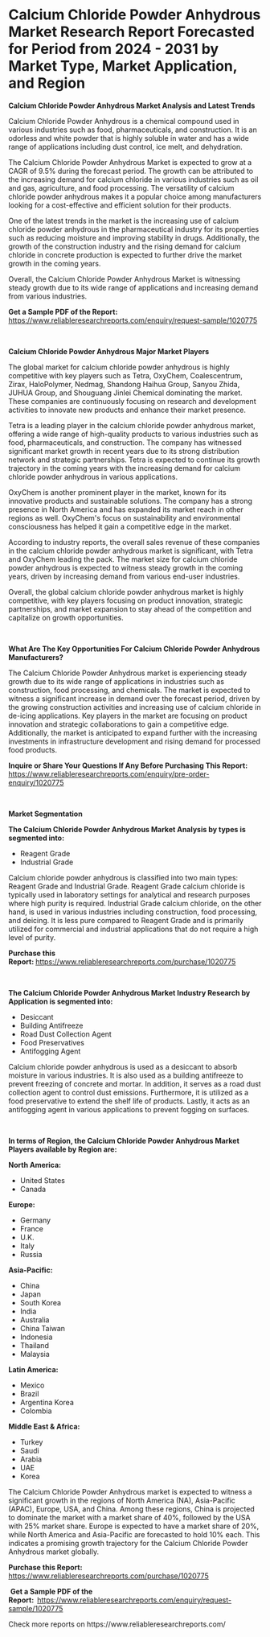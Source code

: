 <p><h1>Calcium Chloride Powder Anhydrous Market Research Report Forecasted for Period from 2024 -  2031 by Market Type, Market Application, and Region</h1></p><p><strong>Calcium Chloride Powder Anhydrous Market Analysis and Latest Trends</strong></p>
<p><p>Calcium Chloride Powder Anhydrous is a chemical compound used in various industries such as food, pharmaceuticals, and construction. It is an odorless and white powder that is highly soluble in water and has a wide range of applications including dust control, ice melt, and dehydration.</p><p>The Calcium Chloride Powder Anhydrous Market is expected to grow at a CAGR of 9.5% during the forecast period. The growth can be attributed to the increasing demand for calcium chloride in various industries such as oil and gas, agriculture, and food processing. The versatility of calcium chloride powder anhydrous makes it a popular choice among manufacturers looking for a cost-effective and efficient solution for their products.</p><p>One of the latest trends in the market is the increasing use of calcium chloride powder anhydrous in the pharmaceutical industry for its properties such as reducing moisture and improving stability in drugs. Additionally, the growth of the construction industry and the rising demand for calcium chloride in concrete production is expected to further drive the market growth in the coming years.</p><p>Overall, the Calcium Chloride Powder Anhydrous Market is witnessing steady growth due to its wide range of applications and increasing demand from various industries.</p></p>
<p><strong>Get a Sample PDF of the Report:&nbsp;</strong> <a href="https://www.reliableresearchreports.com/enquiry/request-sample/1020775">https://www.reliableresearchreports.com/enquiry/request-sample/1020775</a></p>
<p>&nbsp;</p>
<p><strong>Calcium Chloride Powder Anhydrous Major Market Players</strong></p>
<p><p>The global market for calcium chloride powder anhydrous is highly competitive with key players such as Tetra, OxyChem, Coalescentrum, Zirax, HaloPolymer, Nedmag, Shandong Haihua Group, Sanyou Zhida, JUHUA Group, and Shouguang Jinlei Chemical dominating the market. These companies are continuously focusing on research and development activities to innovate new products and enhance their market presence.</p><p>Tetra is a leading player in the calcium chloride powder anhydrous market, offering a wide range of high-quality products to various industries such as food, pharmaceuticals, and construction. The company has witnessed significant market growth in recent years due to its strong distribution network and strategic partnerships. Tetra is expected to continue its growth trajectory in the coming years with the increasing demand for calcium chloride powder anhydrous in various applications.</p><p>OxyChem is another prominent player in the market, known for its innovative products and sustainable solutions. The company has a strong presence in North America and has expanded its market reach in other regions as well. OxyChem's focus on sustainability and environmental consciousness has helped it gain a competitive edge in the market.</p><p>According to industry reports, the overall sales revenue of these companies in the calcium chloride powder anhydrous market is significant, with Tetra and OxyChem leading the pack. The market size for calcium chloride powder anhydrous is expected to witness steady growth in the coming years, driven by increasing demand from various end-user industries.</p><p>Overall, the global calcium chloride powder anhydrous market is highly competitive, with key players focusing on product innovation, strategic partnerships, and market expansion to stay ahead of the competition and capitalize on growth opportunities.</p></p>
<p>&nbsp;</p>
<p><strong>What Are The Key Opportunities For Calcium Chloride Powder Anhydrous Manufacturers?</strong></p>
<p><p>The Calcium Chloride Powder Anhydrous market is experiencing steady growth due to its wide range of applications in industries such as construction, food processing, and chemicals. The market is expected to witness a significant increase in demand over the forecast period, driven by the growing construction activities and increasing use of calcium chloride in de-icing applications. Key players in the market are focusing on product innovation and strategic collaborations to gain a competitive edge. Additionally, the market is anticipated to expand further with the increasing investments in infrastructure development and rising demand for processed food products.</p></p>
<p><strong>Inquire or Share Your Questions If Any Before Purchasing This Report:</strong> <a href="https://www.reliableresearchreports.com/enquiry/pre-order-enquiry/1020775">https://www.reliableresearchreports.com/enquiry/pre-order-enquiry/1020775</a></p>
<p>&nbsp;</p>
<p><strong>Market Segmentation</strong></p>
<p><strong>The Calcium Chloride Powder Anhydrous Market Analysis by types is segmented into:</strong></p>
<p><ul><li>Reagent Grade</li><li>Industrial Grade</li></ul></p>
<p><p>Calcium chloride powder anhydrous is classified into two main types: Reagent Grade and Industrial Grade. Reagent Grade calcium chloride is typically used in laboratory settings for analytical and research purposes where high purity is required. Industrial Grade calcium chloride, on the other hand, is used in various industries including construction, food processing, and deicing. It is less pure compared to Reagent Grade and is primarily utilized for commercial and industrial applications that do not require a high level of purity.</p></p>
<p><strong>Purchase this Report:&nbsp;</strong><a href="https://www.reliableresearchreports.com/purchase/1020775">https://www.reliableresearchreports.com/purchase/1020775</a></p>
<p>&nbsp;</p>
<p><strong>The Calcium Chloride Powder Anhydrous Market Industry Research by Application is segmented into:</strong></p>
<p><ul><li>Desiccant</li><li>Building Antifreeze</li><li>Road Dust Collection Agent</li><li>Food Preservatives</li><li>Antifogging Agent</li></ul></p>
<p><p>Calcium chloride powder anhydrous is used as a desiccant to absorb moisture in various industries. It is also used as a building antifreeze to prevent freezing of concrete and mortar. In addition, it serves as a road dust collection agent to control dust emissions. Furthermore, it is utilized as a food preservative to extend the shelf life of products. Lastly, it acts as an antifogging agent in various applications to prevent fogging on surfaces.</p></p>
<p>&nbsp;</p>
<p><strong>In terms of Region, the Calcium Chloride Powder Anhydrous Market Players available by Region are:</strong></p>
<p>
    <p> <strong> North America: </strong>
        <ul>
            <li>United States</li>
            <li>Canada</li>
        </ul>
        </p> 
    <p> <strong> Europe: </strong>
        <ul>
            <li>Germany</li>
            <li>France</li>
            <li>U.K.</li>
            <li>Italy</li>
            <li>Russia</li>
        </ul>
        </p> 
    <p> <strong> Asia-Pacific: </strong>
        <ul>
            <li>China</li>
            <li>Japan</li>
            <li>South Korea</li>
            <li>India</li>
            <li>Australia</li>
            <li>China Taiwan</li>
            <li>Indonesia</li>
            <li>Thailand</li>
            <li>Malaysia</li>
        </ul>
        </p> 
    <p> <strong> Latin America: </strong>
        <ul>
            <li>Mexico</li>
            <li>Brazil</li>
            <li>Argentina Korea</li>
            <li>Colombia</li>
        </ul>
        </p> 
    <p> <strong> Middle East & Africa: </strong>
        <ul>
            <li>Turkey</li>
            <li>Saudi</li>
            <li>Arabia</li>
            <li>UAE</li>
            <li>Korea</li>
        </ul>
    </p>
    </p>
<p><p>The Calcium Chloride Powder Anhydrous market is expected to witness a significant growth in the regions of North America (NA), Asia-Pacific (APAC), Europe, USA, and China. Among these regions, China is projected to dominate the market with a market share of 40%, followed by the USA with 25% market share. Europe is expected to have a market share of 20%, while North America and Asia-Pacific are forecasted to hold 10% each. This indicates a promising growth trajectory for the Calcium Chloride Powder Anhydrous market globally.</p></p>
<p><strong>Purchase this Report: </strong><a href="https://www.reliableresearchreports.com/purchase/1020775">https://www.reliableresearchreports.com/purchase/1020775</a></p>
<p>&nbsp;<strong>Get a Sample PDF of the Report:&nbsp;&nbsp;</strong><a href="https://www.reliableresearchreports.com/enquiry/request-sample/1020775">https://www.reliableresearchreports.com/enquiry/request-sample/1020775</a></p>
<p><strong></strong></p>
<p>Check more reports on https://www.reliableresearchreports.com/</p>